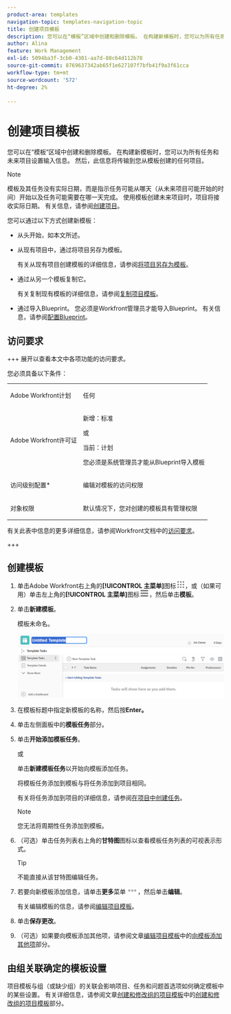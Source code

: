 ```yaml
---
product-area: templates
navigation-topic: templates-navigation-topic
title: 创建项目模板
description: 您可以在“模板”区域中创建和删除模板。 在构建新模板时，您可以为所有任务和未来项目设置输入信息。 然后，此信息将传输到您从模板创建的任何项目。
author: Alina
feature: Work Management
exl-id: 5094ba3f-3cb0-4301-aa7d-88c64d112b78
source-git-commit: 8769637342ab65f1e627107f7bfb41f9a3f61cca
workflow-type: tm+mt
source-wordcount: '572'
ht-degree: 2%

---
```


# 创建项目模板

<!-- Audited: 1/2024 -->

您可以在“模板”区域中创建和删除模板。 在构建新模板时，您可以为所有任务和未来项目设置输入信息。 然后，此信息将传输到您从模板创建的任何项目。

>[!NOTE]
>
>模板及其任务没有实际日期，而是指示任务可能从哪天（从未来项目可能开始的时间）开始以及任务可能需要在哪一天完成。 使用模板创建未来项目时，项目将接收实际日期。 有关信息，请参阅[创建项目](../create-projects/create-project.md)。


您可以通过以下方式创建新模板：

* 从头开始，如本文所述。
* 从现有项目中，通过将项目另存为模板。

  有关从现有项目创建模板的详细信息，请参阅[将项目另存为模板](../../../manage-work/projects/manage-projects/save-project-as-template.md)。

* 通过从另一个模板复制它。

  有关复制现有模板的详细信息，请参阅[复制项目模板](../../../manage-work/projects/create-and-manage-templates/copy-template.md)。

* 通过导入Blueprint。 您必须是Workfront管理员才能导入Blueprint。 有关信息，请参阅[配置Blueprint](../../../administration-and-setup/blueprints/configure-template-package.md)。

## 访问要求

+++ 展开以查看本文中各项功能的访问要求。

您必须具备以下条件：

<table style="table-layout:auto"> 
 <col> 
 <col> 
 <tbody> 
  <tr> 
   <td role="rowheader">Adobe Workfront计划</td> 
   <td> <p>任何</p> </td> 
  </tr> 
  <tr> 
   <td role="rowheader">Adobe Workfront许可证</td> 
   <td> <p>新增：标准 </p><p>或 </p><p>当前：计划 </p> <p data-mc-conditions="QuicksilverOrClassic.Quicksilver">您必须是系统管理员才能从Blueprint导入模板</p> </td> 
  </tr> 
  <tr> 
   <td role="rowheader">访问级别配置*</td> 
   <td> <p>编辑对模板的访问权限</p> </td> 
  </tr> 
  <tr> 
   <td role="rowheader">对象权限</td> 
   <td> <p>默认情况下，您对创建的模板具有管理权限</p>  </td> 
  </tr> 
 </tbody> 
</table>

有关此表中信息的更多详细信息，请参阅Workfront文档中的[访问要求](/help/quicksilver/administration-and-setup/add-users/access-levels-and-object-permissions/access-level-requirements-in-documentation.md)。

+++

## 创建模板

1. 单击Adobe Workfront右上角的&#x200B;**[!UICONTROL 主菜单]**&#x200B;图标![主菜单](/help/_includes/assets/main-menu-icon.png)，或（如果可用）单击左上角的&#x200B;**[!UICONTROL 主菜单]**&#x200B;图标![主菜单](/help/_includes/assets/main-menu-icon-left-nav.png)，然后单击&#x200B;**模板**。

1. 单击&#x200B;**新建模板**。

   模板未命名。

   ![新模板](assets/create-template-nwe-2022-350x102.png)

1. 在模板标题中指定新模板的名称，然后按&#x200B;**Enter。**
1. 单击左侧面板中的&#x200B;**模板任务**&#x200B;部分。
1. 单击&#x200B;**开始添加模板任务**。

   或

   单击&#x200B;**新建模板任务**&#x200B;以开始向模板添加任务。

   将模板任务添加到模板与将任务添加到项目相同。

   有关将任务添加到项目的详细信息，请参阅[在项目中创建任务](../../../manage-work/tasks/create-tasks/create-tasks-in-project.md)。

   >[!NOTE]
   >
   >您无法将周期性任务添加到模板。

1. （可选）单击任务列表右上角的&#x200B;**甘特图**&#x200B;图标以查看模板任务列表的可视表示形式。

   >[!TIP]
   >
   >不能直接从该甘特图编辑任务。

1. 若要向新模板添加信息，请单击&#x200B;**更多**&#x200B;菜单![](assets/more-icon.png)，然后单击&#x200B;**编辑**。

   有关编辑模板的信息，请参阅[编辑项目模板](../../../manage-work/projects/create-and-manage-templates/edit-templates.md)。

1. 单击&#x200B;**保存更改**。
1. （可选）如果要向模板添加其他项，请参阅文章[编辑项目模板](../../../manage-work/projects/create-and-manage-templates/edit-templates.md)中的[向模板添加其他项](../../../manage-work/projects/create-and-manage-templates/edit-templates.md#add-additional-items-to-a-template)部分。

## 由组关联确定的模板设置

项目模板与组（或缺少组）的关联会影响项目、任务和问题首选项如何确定模板中的某些设置。 有关详细信息，请参阅文章[创建和修改组的项目模板](../../../administration-and-setup/manage-groups/work-with-group-objects/create-and-modify-a-groups-templates.md)中的[创建和修改组的项目模板](../../../administration-and-setup/manage-groups/work-with-group-objects/create-and-modify-a-groups-templates.md#create-and-modify-a-groups-project-templates)部分。
